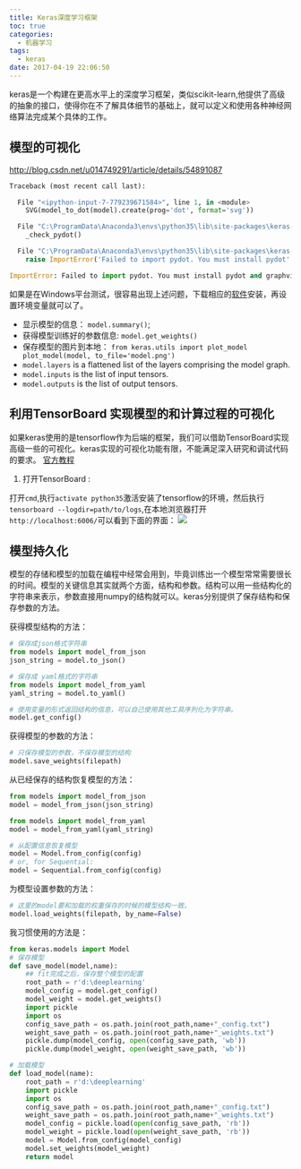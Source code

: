 ```yaml
---
title: Keras深度学习框架
toc: true
categories:
  - 机器学习
tags:
  - keras
date: 2017-04-19 22:06:50
---
```

keras是一个构建在更高水平上的深度学习框架，类似scikit-learn,他提供了高级的抽象的接口，使得你在不了解具体细节的基础上，就可以定义和使用各种神经网络算法完成某个具体的工作。
<!--more-->
## 模型的可视化
http://blog.csdn.net/u014749291/article/details/54891087
```python
Traceback (most recent call last):

  File "<ipython-input-7-779239671584>", line 1, in <module>
    SVG(model_to_dot(model).create(prog='dot', format='svg'))

  File "C:\ProgramData\Anaconda3\envs\python35\lib\site-packages\keras-2.0.3-py3.5.egg\keras\utils\vis_utils.py", line 35, in model_to_dot
    _check_pydot()

  File "C:\ProgramData\Anaconda3\envs\python35\lib\site-packages\keras-2.0.3-py3.5.egg\keras\utils\vis_utils.py", line 17, in _check_pydot
    raise ImportError('Failed to import pydot. You must install pydot'

ImportError: Failed to import pydot. You must install pydot and graphviz for `pydotprint` to work.
```

如果是在Windows平台测试，很容易出现上述问题，下载相应的[软件](http://www.graphviz.org/pub/graphviz/stable/windows/graphviz-2.38.msi)安装，再设置环境变量就可以了。


- 显示模型的信息： `model.summary()`;
- 获得模型训练好的参数信息: `model.get_weights()`
- 保存模型的图片到本地： `from keras.utils import plot_model plot_model(model, to_file='model.png')`
- `model.layers` is a flattened list of the layers comprising the model graph.
- `model.inputs` is the list of input tensors.
- `model.outputs` is the list of output tensors.

## 利用TensorBoard 实现模型的和计算过程的可视化
如果keras使用的是tensorflow作为后端的框架，我们可以借助TensorBoard实现高级一些的可视化。keras实现的可视化功能有限，不能满足深入研究和调试代码的要求。
[官方教程](https://www.tensorflow.org/get_started/summaries_and_tensorboard)

1. 打开TensorBoard :

打开`cmd`,执行`activate python35`激活安装了tensorflow的环境，然后执行`tensorboard --logdir=path/to/logs`,在本地浏览器打开`http://localhost:6006/`可以看到下面的界面：
![](2017-04-21_103727.png)
## 模型持久化
模型的存储和模型的加载在编程中经常会用到，毕竟训练出一个模型常常需要很长的时间。模型的关键信息其实就两个方面，结构和参数。结构可以用一些结构化的字符串来表示，参数直接用numpy的结构就可以。keras分别提供了保存结构和保存参数的方法。

获得模型结构的方法：
```python
# 保存成json格式字符串
from models import model_from_json
json_string = model.to_json()

# 保存成 yaml格式的字符串
from models import model_from_yaml
yaml_string = model.to_yaml()

# 使用变量的形式返回结构的信息，可以自己使用其他工具序列化为字符串。
model.get_config()
```

获得模型的参数的方法：
```python
# 只保存模型的参数，不保存模型的结构
model.save_weights(filepath)
```

从已经保存的结构恢复模型的方法：
```python
from models import model_from_json
model = model_from_json(json_string)

from models import model_from_yaml
model = model_from_yaml(yaml_string)

# 从配置信息恢复模型
model = Model.from_config(config)
# or, for Sequential:
model = Sequential.from_config(config)
```
为模型设置参数的方法：
```python
# 这里的model要和加载的权重保存的时候的模型结构一致。
model.load_weights(filepath, by_name=False)
```
我习惯使用的方法是：
```python
from keras.models import Model
# 保存模型
def save_model(model,name):
    ## fit完成之后，保存整个模型的配置
    root_path = r'd:\deeplearning'
    model_config = model.get_config()
    model_weight = model.get_weights()
    import pickle
    import os
    config_save_path = os.path.join(root_path,name+"_config.txt")
    weight_save_path = os.path.join(root_path,name+"_weights.txt")
    pickle.dump(model_config, open(config_save_path, 'wb'))
    pickle.dump(model_weight, open(weight_save_path, 'wb'))

# 加载模型
def load_model(name):
    root_path = r'd:\deeplearning'
    import pickle
    import os
    config_save_path = os.path.join(root_path,name+"_config.txt")
    weight_save_path = os.path.join(root_path,name+"_weights.txt")
    model_config = pickle.load(open(config_save_path, 'rb'))
    model_weight = pickle.load(open(weight_save_path, 'rb'))
    model = Model.from_config(model_config)
    model.set_weights(model_weight)
    return model
```
